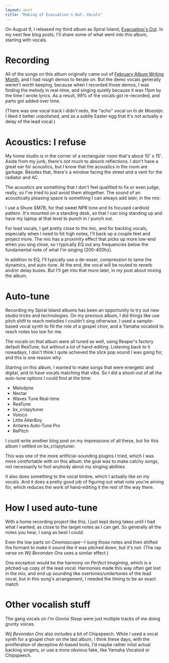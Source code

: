 ```yaml
---
layout: post
title: "Making of Evacuation's Out: Vocals"
---
```

On August 9, I released my third album as Spiral Island, [Evacuation's Out](spiralisland.bandcamp.com). In my next few blog posts, I'll share some of what went into this album, starting with vocals.

# Recording

All of the songs on this album originally came out of [February Album Writing Month](fawm.org), and I had rough demos to iterate on. But the demo vocals generally weren't worth keeping, because when I recorded those demos, I was finding the melody in real-time, and singing quietly because it was 11pm by the time I wrote lyrics. As a result, 99% of the vocals got re-recorded, and parts got added over time.

(There was one vocal track I didn't redo, the "echo" vocal on _In de Woestijn_. I liked it better unpolished, and as a subtle Easter egg that it's not actually a delay of the lead vocal.)

# Acoustics: I refuse

My home studio is in the corner of a rectangular room that's about 10' x 15'. Aside from my junk, there's not much to absorb reflections. I don't have a great ear for acoustics, but I know that the acoustics in the room are garbage. Besides that, there's a window facing the street and a vent for the radiator and AC.

The acoustics are something that I don't feel qualified to fix or even judge, really, so I've tried to just avoid them altogether. The sound of an acoustically pleasing space is something I can always add later, in the mix.

I use a Shure SM7B, for that sweet NPR tone and its focused cardioid pattern. It's mounted on a standing desk, so that I can sing standing up and have my laptop at that level to punch in / punch out.

For lead vocals, I get pretty close to the mic, and for backing vocals, especially when I need to hit high notes, I'll back up a couple feet and project more. The mic has a proximity effect that picks up more low-end when you sing close, so I typically EQ out any frequencies below the fundamental note of what I'm singing (200-400hz).

In addition to EQ, I'll typically use a de-esser, compression to tame the dynamics, and auto-tune. At the end, the vocal will be routed to reverb and/or delay buses. But I'll get into that more later, in my post about mixing the album.

# Auto-tune

Recording my Spiral Island albums has been an opportunity to try out new studio tricks and technologies. On my previous album, I did things like use pitch shift to reach melodies I couldn't sing otherwise. I used a sample-based vocal synth to fill the role of a gospel choir, and a Yamaha vocaloid to reach notes too low for me. 

The vocals on that album were all tuned as well, using Reaper's factory default ReaTune, but without a lot of hand-editing. Listening back to it nowadays, I don't think I quite achieved the slick pop sound I was going for, and this is one reason why.

Starting on this album, I wanted to make songs that were energetic and digital, and to have vocals matching that vibe. So I did a shoot-out of all the auto-tune options I could find at the time:
* Melodyne
* Nectar
* Waves Tune Real-time
* ReaTune
* bx_crispytuner
* Voloco
* Little AlterBoy
* Antares Auto-Tune Pro
* RePitch

I could write another blog post on my impressions of all these, but for this album I settled on bx_crispytuner. 

This was one of the more artificial-sounding plugins I tried, which I was more comfortable with on this album: the goal was to make catchy songs, not necessarily to fool anybody about my singing abilities. 

It also does something to the vocal timbre, which I actually like on my vocals. And it does a pretty good job of figuring out what note you're aiming for, which reduces the work of hand-editing it the rest of the way there.

# How I used auto-tune

With a home recording project like this, I just kept doing takes until I had what I wanted, as close to the target notes as I can get. So generally all the notes you hear, I sang as best I could.

Even the low parts on _Cinemascope_--I sung those notes and then shifted the formant to make it sound like it was pitched down, but it's not. (The rap verse on _Wij Bevonden Ons_ uses a similar effect.)

One exception would be the harmony on _Perfect Imagining_, which is a pitched-up copy of the lead vocal. Harmonies made this way often get lost in the mix, and end up sounding like overtones/undertones of the lead vocal, but in this song's arrangement, I needed the timing to be an exact match.

# Other vocalish stuff

The gang vocals on _I'm Gonna Sleep_ were just multiple tracks of me doing grunty voices.

_Wij Bevonden Ons_ also includes a bit of Chipspeech. While I used a vocal synth for a gospel choir on the last album, I think these days, with the proliferation of deceptive AI-based tools, I'd maybe rather inlist actual backing singers, or use a more obvious fake, like Yamaha Vocaloid or Chipspeech.